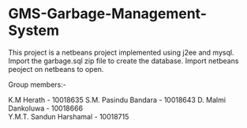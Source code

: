 # GMS-Garbage-Management-System

This project is a netbeans project implemented using j2ee and mysql.
Import the garbage.sql zip file to create the database.
Import netbeans peoject on netbeans to open.


Group members:-

K.M Herath - 10018635 
S.M. Pasindu Bandara - 10018643
D. Malmi Dankoluwa - 10018666  
Y.M.T. Sandun Harshamal - 10018715
